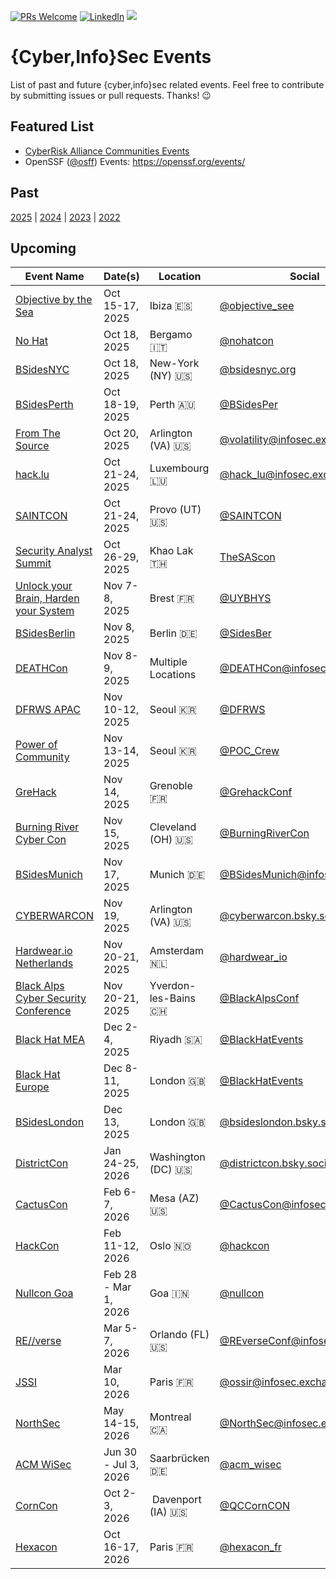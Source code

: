 [![PRs Welcome](https://img.shields.io/badge/PRs-welcome-brightgreen.svg?style=flat-square)](https://docs.github.com/en/pull-requests/collaborating-with-pull-requests/proposing-changes-to-your-work-with-pull-requests/creating-a-pull-request)
[![LinkedIn](https://img.shields.io/badge/LinkedIn-Connect-blue)](https://www.linkedin.com/in/xsantola)
[![](https://img.shields.io/mastodon/follow/109262357540251967?domain=https%3A%2F%2Finfosec.exchange&style=social)](https://infosec.exchange/@0x58)

# {Cyber,Info}Sec Events

List of past and future {cyber,info}sec related events. Feel free to contribute by submitting issues or pull requests. Thanks! 😉

## Featured List

- [CyberRisk Alliance Communities Events](https://www.cyberriskalliance.com/communities)
- OpenSSF ([@osff](https://github.com/ossf)) Events: https://openssf.org/events/

## Past

[2025](./2025.md) | [2024](./2024.md) | [2023](./2023.md) | [2022](./2022.md)

## Upcoming

| Event Name | Date(s) | Location | Social | Free
| ---------- | ------- | -------- | ------- | :--------:
| [Objective by the Sea](https://objectivebythesea.org) | Oct 15-17, 2025 | Ibiza :es: | [@objective_see](https://twitter.com/objective_see) | N
| [No Hat](https://www.nohat.it/) | Oct 18, 2025 | Bergamo :it: | [@nohatcon](https://twitter.com/nohatcon) | N
| [BSidesNYC](https://bsidesnyc.org/) | Oct 18, 2025 | New-York (NY) :us: | [@bsidesnyc.org](https://bsky.app/profile/bsidesnyc.org)| N
| [BSidesPerth](https://bsidesperth.com.au/) | Oct 18-19, 2025 | Perth :australia: | [@BSidesPer](https://twitter.com/BSidesPer) | N
| [From The Source](https://volatilityfoundation.org/from-the-source-2025/) | Oct 20, 2025 | Arlington (VA) :us: | [@volatility@infosec.exchange](https://infosec.exchange/@volatility) | N
| [hack.lu](https://hack.lu/) | Oct 21-24, 2025 | Luxembourg :luxembourg: | [@hack_lu@infosec.exchange](https://infosec.exchange/@hack_lu) | N
| [SAINTCON](https://www.saintcon.org/) | Oct 21-24, 2025 | Provo (UT) :us: | [@SAINTCON](https://twitter.com/SAINTCON) | N
| [Security Analyst Summit](https://thesascon.com/) | Oct 26-29, 2025 | Khao Lak :thailand: | [TheSAScon](https://twitter.com/TheSAScon) | Invite-Only
| [Unlock your Brain, Harden your System](https://www.unlockyourbrain.bzh/) | Nov 7-8, 2025 | Brest :fr: | [@UYBHYS](https://twitter.com/UYBHYS) | N
| [BSidesBerlin](https://bsides.berlin) | Nov 8, 2025 | Berlin :de: | [@SidesBer](https://twitter.com/SidesBer) | N
| [DEATHCon](https://deathcon.io) | Nov 8-9, 2025 | Multiple Locations | [@DEATHCon@infosec.exchange](https://infosec.exchange/@DEATHCon) | N
| [DFRWS APAC](https://dfrws.org/conferences/dfrws-apac-2025/) | Nov 10-12, 2025 | Seoul :kr: | [@DFRWS](https://twitter.com/DFRWS) | N
| [Power of Community](https://powerofcommunity.net/) | Nov 13-14, 2025 | Seoul :kr: | [@POC_Crew](https://twitter.com/POC_Crew) | N
| [GreHack](https://grehack.fr/) | Nov 14, 2025 | Grenoble :fr: | [@GrehackConf](https://twitter.com/GrehackConf) | N
| [Burning River Cyber Con](https://burningrivercybercon.com) | Nov 15, 2025 | Cleveland (OH) :us: | [@BurningRiverCon](https://x.com/BurningRiverCon) | N
| [BSidesMunich](https://2025.bsidesmunich.org) | Nov 17, 2025 | Munich :de: | [@BSidesMunich@infosec.exchange](https://infosec.exchange/@BSidesMunich) | N
| [CYBERWARCON](https://www.cyberwarcon.com/) | Nov 19, 2025 | Arlington (VA) :us: | [@cyberwarcon.bsky.social](https://bsky.app/profile/cyberwarcon.bsky.social) | N
| [Hardwear.io Netherlands](https://hardwear.io/netherlands-2025/) | Nov 20-21, 2025 | Amsterdam :netherlands: | [@hardwear_io](https://twitter.com/hardwear_io) | N
| [Black Alps Cyber Security Conference](https://www.blackalps.ch) | Nov 20-21, 2025 | Yverdon-les-Bains :switzerland: | [@BlackAlpsConf](https://twitter.com/BlackAlpsConf) | N
| [Black Hat MEA](https://blackhatmea.com) | Dec 2-4, 2025 | Riyadh :saudi_arabia: | [@BlackHatEvents](https://twitter.com/BlackHatEvents) | N
| [Black Hat Europe](https://www.blackhat.com/eu-25/) | Dec 8-11, 2025 | London :uk: | [@BlackHatEvents](https://twitter.com/BlackHatEvents) | N
| [BSidesLondon](https://bsides.london) | Dec 13, 2025 | London :uk: | [@bsideslondon.bsky.social](https://bsky.app/profile/bsideslondon.bsky.social)| Y
| [DistrictCon](https://www.districtcon.org/) | Jan 24-25, 2026 | Washington (DC) :us: | [@districtcon.bsky.social](https://bsky.app/profile/districtcon.bsky.social) | N
| [CactusCon](https://www.cactuscon.com/) | Feb 6-7, 2026 | Mesa (AZ) :us: | [@CactusCon@infosec.exchange](https://infosec.exchange/@cactuscon) | Y
| [HackCon](https://www.hackcon.org/) | Feb 11-12, 2026 | Oslo :norway: | [@hackcon](https://twitter.com/hackcon) | N
| [Nullcon Goa](https://nullcon.net/goa-2026) | Feb 28 - Mar 1, 2026 | Goa :india: | [@nullcon](https://twitter.com/nullcon) | N
| [RE//verse](https://re-verse.io/) | Mar 5-7, 2026 | Orlando (FL) :us: | [@REverseConf@infosec.exchange](https://infosec.exchange/@REverseConf) | N
| [JSSI](https://www.ossir.org/conference/jssi-2026/) | Mar 10, 2026 | Paris :fr: | [@ossir@infosec.exchange](https://infosec.exchange/@ossir) | N
| [NorthSec](https://nsec.io/) | May 14-15, 2026 | Montreal :canada: | [@NorthSec@infosec.exchange](https://infosec.exchange/@NorthSec) | N
| [ACM WiSec](https://wisec26.events.cispa.de/) | Jun 30 - Jul 3, 2026 | Saarbrücken :de: | [@acm_wisec](https://twitter.com/acm_wisec) | N
| [CornCon](https://corncon.net) | Oct 2-3, 2026 | Davenport (IA) :us: | [@QCCornCON](https://x.com/QCCornCON) | N
| [Hexacon](https://www.hexacon.fr/) | Oct 16-17, 2026 | Paris :fr: | [@hexacon_fr](https://twitter.com/hexacon_fr) | N
